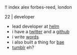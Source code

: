 !! index
alex forbes-reed, london

22 | developer

* lead developer at [helm](https://helm.global/ "sup")
* i have a [twitter](https://twitter.com/0xdeafcafe "tweet") and a [github](https://github.com/0xdeafcafe "commit")
* i write [words](/blog "word")
* i also built a thing for [bae](https://baelor.io/ "baelor swift")
* [tumblr](http://i.imgur.com/EE3bA7I.gif "sick") eh?
